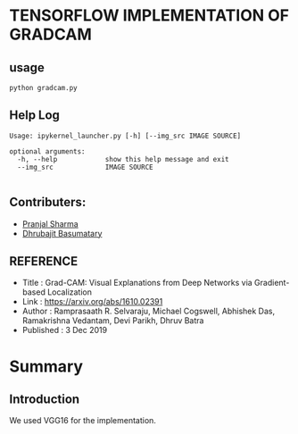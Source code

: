 # TENSORFLOW IMPLEMENTATION OF GRADCAM

## usage
```
python gradcam.py
```
## Help Log
```
Usage: ipykernel_launcher.py [-h] [--img_src IMAGE SOURCE]
                               
optional arguments:
  -h, --help            show this help message and exit
  --img_src             IMAGE SOURCE
  
```

## Contributers:
- [Pranjal Sharma](https://github.com/sppsps)
- [Dhrubajit Basumatary](https://github.com/dhruvz9)

## REFERENCE
 - Title : Grad-CAM: Visual Explanations from Deep Networks via Gradient-based Localization<br />
 - Link : https://arxiv.org/abs/1610.02391 <br />
 - Author : Ramprasaath R. Selvaraju, Michael Cogswell, Abhishek Das, Ramakrishna Vedantam, Devi Parikh, Dhruv Batra <br />
 - Published : 3 Dec 2019 <br />

# Summary

## Introduction
We used VGG16 for the implementation.

